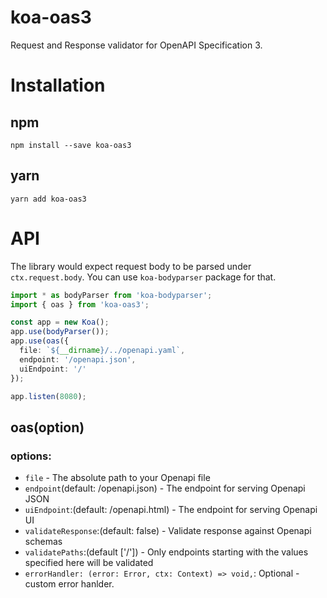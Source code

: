 # koa-oas3
Request and Response validator for OpenAPI Specification 3.

# Installation
## npm
```
npm install --save koa-oas3
```
## yarn
```
yarn add koa-oas3
```

# API
The library would expect request body to be parsed under `ctx.request.body`. You can use `koa-bodyparser` package for that.

```ts
import * as bodyParser from 'koa-bodyparser';
import { oas } from 'koa-oas3';

const app = new Koa();
app.use(bodyParser());
app.use(oas({
  file: `${__dirname}/../openapi.yaml`,
  endpoint: '/openapi.json',
  uiEndpoint: '/'
});

app.listen(8080);
```

## oas(option)

### options:

* `file` - The absolute path to your Openapi file
* `endpoint`(default: /openapi.json) - The endpoint for serving Openapi JSON
* `uiEndpoint`:(default: /openapi.html) - The endpoint for serving Openapi UI
* `validateResponse`:(default: false) - Validate response against Openapi schemas
* `validatePaths`:(default ['/']) - Only endpoints starting with the values specified here will be validated
* `errorHandler: (error: Error, ctx: Context) => void,`: Optional - custom error hanlder.
